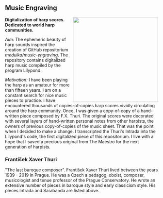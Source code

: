 
  



## **Music Engraving**

<img align="right" width="280" src="https://user-images.githubusercontent.com/53634881/175902034-629c65c4-d21b-4ca8-a226-7b2649bd2421.png" >

**Digitalization of harp scores. Dedicated to world harp communities.**

*Aim:*
The ephemeric beauty of harp sounds inspired the creation of GitHub repositorium *medulka/music-engraving*. The repository contains digitalized harp music compiled by the program Lilypond. 

*Motivation:*
I have been playing the harp as an amateur for more than fifteen years. I am on a constant search for nice music pieces to practice. I have encountered thousands of copies-of-copies harp scores vividly circulating around the harp community. Once, I was given a copy-of-copy of a hand-written piece composed by F.X. Thuri. The original scores were decorated with several layers of hand-written personal notes from other harpists, the owners of previous copy-of-copies of the music sheet. That was the point when I decided to make a change. I transcripted the Thuri's Intrada into the Lilypond's code, the first digitalized piece of this repositorium. I live with a hope that I saved a precious original from The Maestro for the next generation of harpists. 


### František Xaver Thuri

"The last baroque composer". František Xaver Thuri lived between the years 1939 - 2019 in Prague. He was a Czech a pedagog, oboist, composer, musicologist and tenue professor of the Prague Conservatory. He wrote an extensive number of pieces in baroque style and early classicism style. His pieces Intrada and Sarabanda are listed above. 




